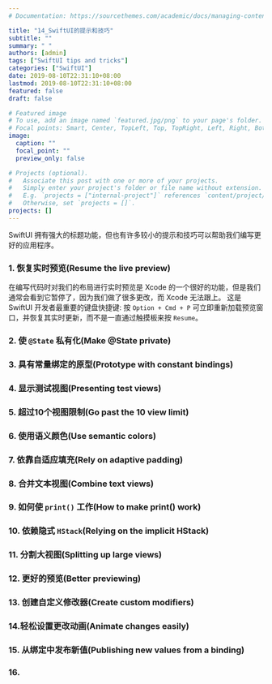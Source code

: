 ```yaml
---
# Documentation: https://sourcethemes.com/academic/docs/managing-content/

title: "14_SwiftUI的提示和技巧"
subtitle: ""
summary: " "
authors: [admin]
tags: ["SwiftUI tips and tricks"]
categories: ["SwiftUI"]
date: 2019-08-10T22:31:10+08:00
lastmod: 2019-08-10T22:31:10+08:00
featured: false
draft: false

# Featured image
# To use, add an image named `featured.jpg/png` to your page's folder.
# Focal points: Smart, Center, TopLeft, Top, TopRight, Left, Right, BottomLeft, Bottom, BottomRight.
image:
  caption: ""
  focal_point: ""
  preview_only: false

# Projects (optional).
#   Associate this post with one or more of your projects.
#   Simply enter your project's folder or file name without extension.
#   E.g. `projects = ["internal-project"]` references `content/project/deep-learning/index.md`.
#   Otherwise, set `projects = []`.
projects: []
---
```

<!-- more -->
SwiftUI 拥有强大的标题功能，但也有许多较小的提示和技巧可以帮助我们编写更好的应用程序。
### 1. 恢复实时预览(Resume the live preview)
在编写代码时对我们的布局进行实时预览是 Xcode 的一个很好的功能，但是我们通常会看到它暂停了，因为我们做了很多更改，而 Xcode 无法跟上。
这是 SwiftUI 开发者最重要的键盘快捷键: 按 `Option + Cmd + P` 可立即重新加载预览窗口，并恢复其实时更新，而不是一直通过触摸板来按 `Resume`。

### 2. 使 `@State` 私有化(Make @State private)

### 3. 具有常量绑定的原型(Prototype with constant bindings)

### 4. 显示测试视图(Presenting test views)

### 5. 超过10个视图限制(Go past the 10 view limit) 

### 6. 使用语义颜色(Use semantic colors)

### 7. 依靠自适应填充(Rely on adaptive padding)

### 8. 合并文本视图(Combine text views)

### 9. 如何使 `print()` 工作(How to make print() work)

### 10. 依赖隐式 `HStack`(Relying on the implicit HStack)

### 11. 分割大视图(Splitting up large views)

### 12. 更好的预览(Better previewing)

### 13. 创建自定义修改器(Create custom modifiers)

### 14.轻松设置更改动画(Animate changes easily)

### 15. 从绑定中发布新值(Publishing new values from a binding)

### 16.